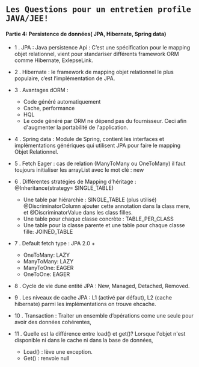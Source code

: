## <samp>Les Questions pour un entretien profile JAVA/JEE!</samp>

#### Partie 4: Persistence de données( JPA, Hibernate, Spring data)

- 1 .	JPA : Java persistence Api : C’est une spécification pour le mapping objet relationnel, vient pour standariser différents framework ORM comme Hibernate, ExlepseLink.

- 2 .	Hibernate : le framework de mapping objet relationnel le plus populaire, c’est l’implémentation de JPA.

- 3 .	Avantages dORM :
  *  Code généré automatiquement
  *  Cache, performance
  *  HQL
  *  Le code généré par ORM ne dépend pas du fournisseur. Ceci afin d'augmenter la portabilité de l'application.

- 4 .	Spring data : Module de Spring, contient les interfaces et implémentations génériques qui utilisent JPA pour faire le mapping Objet Relationnel.

- 5 .	Fetch Eager : cas de relation (ManyToMany ou OneToMany) il faut toujours initialiser les arrayList avec le mot clé : new 

- 6 .	Différentes stratégies de Mapping d’héritage : @Inheritance(strategy= SINGLE_TABLE)
  *  Une table par hiérarchie : SINGLE_TABLE  (plus utilisé) 
 		 @DiscriminatorColumn ajouter cette annotation dans la class mere, et @DiscriminatorValue dans les class filles.
  *  Une table pour chaque classe concrète : TABLE_PER_CLASS
  *  Une table pour la classe parente et une table pour chaque classe fille: JOINED_TABLE

- 7 .	Default fetch type : JPA 2.0 +
  *  OneToMany: LAZY
  *  ManyToMany: LAZY
  *  ManyToOne: EAGER
  *  OneToOne: EAGER

- 8 .	Cycle de vie dune entité JPA : New, Managed, Detached, Removed.

- 9 .	Les niveaux de cache JPA : L1 (activé par défaut), L2 (cache hibernate) parmi les implémentations on trouve ehcache.

- 10 .	Transaction : Traiter un ensemble d’opérations come une seule pour avoir des données cohérentes,

- 11 .	Quelle est la différence entre load() et get()?
Lorsque l'objet n'est disponible ni dans le cache ni dans la base de données,
  *  Load() : lève une exception.
  *  Get() : renvoie null
